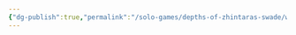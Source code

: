 ```yaml
---
{"dg-publish":true,"permalink":"/solo-games/depths-of-zhintaras-swade/world/gultag-excalidraw/","tags":["excalidraw"]}
---
```

<style> .container {font-family: sans-serif; text-align: center;} .button-wrapper button {z-index: 1;height: 40px; width: 100px; margin: 10px;padding: 5px;} .excalidraw .App-menu_top .buttonList { display: flex;} .excalidraw-wrapper { height: 800px; margin: 50px; position: relative;} :root[dir="ltr"] .excalidraw .layer-ui__wrapper .zen-mode-transition.App-menu_bottom--transition-left {transform: none;} </style><script src="https://cdn.jsdelivr.net/npm/react@17/umd/react.production.min.js"></script><script src="https://cdn.jsdelivr.net/npm/react-dom@17/umd/react-dom.production.min.js"></script><script type="text/javascript" src="https://cdn.jsdelivr.net/npm/@excalidraw/excalidraw@0/dist/excalidraw.production.min.js"></script><div id="Gultagexcalidraw.md"></div><script>(function(){const InitialData={"type":"excalidraw","version":2,"source":"https://github.com/zsviczian/obsidian-excalidraw-plugin/releases/tag/2.0.25","elements":[{"type":"image","version":325,"versionNonce":1258801213,"isDeleted":false,"id":"cnTTZP1-7rzoShCN_6ecn","fillStyle":"solid","strokeWidth":2,"strokeStyle":"solid","roughness":1,"opacity":100,"angle":0,"x":-1346.394233174881,"y":-509.6005408511037,"strokeColor":"transparent","backgroundColor":"transparent","width":1079.4829632663996,"height":1382.0286368276104,"seed":22593627,"groupIds":[],"frameId":null,"roundness":null,"boundElements":[],"updated":1707280071065,"link":null,"locked":true,"status":"pending","fileId":"f87466b032965d28bd70abe170887650af1c6469","scale":[1,1]},{"type":"text","version":221,"versionNonce":492619347,"isDeleted":false,"id":"07qQ83i5","fillStyle":"solid","strokeWidth":2,"strokeStyle":"solid","roughness":1,"opacity":100,"angle":0,"x":-918.8881858975333,"y":-419.1522249947184,"strokeColor":"#1e1e1e","backgroundColor":"transparent","width":68.54246520996094,"height":29.693327027044248,"seed":2085372307,"groupIds":[],"frameId":null,"roundness":null,"boundElements":[],"updated":1707280351691,"link":null,"locked":false,"fontSize":23.7546616216354,"fontFamily":1,"text":"Human","rawText":"Human","textAlign":"left","verticalAlign":"top","containerId":null,"originalText":"Human","lineHeight":1.25,"baseline":20},{"type":"text","version":230,"versionNonce":142064733,"isDeleted":false,"id":"Umsv5Xj0","fillStyle":"solid","strokeWidth":2,"strokeStyle":"solid","roughness":1,"opacity":100,"angle":0,"x":-650.8355526540374,"y":-42.563583140990204,"strokeColor":"#1e1e1e","backgroundColor":"transparent","width":297.3736267089844,"height":29.693327027044248,"seed":493529341,"groupIds":[],"frameId":null,"roundness":null,"boundElements":[],"updated":1707280351692,"link":null,"locked":false,"fontSize":23.7546616216354,"fontFamily":1,"text":"Adaptable (1 extra Edge)","rawText":"Adaptable (1 extra Edge)","textAlign":"left","verticalAlign":"top","containerId":null,"originalText":"Adaptable (1 extra Edge)","lineHeight":1.25,"baseline":20},{"type":"text","version":214,"versionNonce":240789693,"isDeleted":false,"id":"oSdcrivU","fillStyle":"solid","strokeWidth":2,"strokeStyle":"solid","roughness":1,"opacity":100,"angle":0,"x":-902.9323247445534,"y":-450.2000185891379,"strokeColor":"#1e1e1e","backgroundColor":"transparent","width":79.63371276855469,"height":29.693327027044248,"seed":741461021,"groupIds":[],"frameId":null,"roundness":null,"boundElements":[],"updated":1707280351694,"link":null,"locked":false,"fontSize":23.7546616216354,"fontFamily":1,"text":"Gultag","rawText":"Gultag","textAlign":"left","verticalAlign":"top","containerId":null,"originalText":"Gultag","lineHeight":1.25,"baseline":20},{"type":"text","version":213,"versionNonce":1127761957,"isDeleted":false,"id":"cgvYGiZE","fillStyle":"solid","strokeWidth":2,"strokeStyle":"solid","roughness":1,"opacity":100,"angle":0,"x":-825.2405567395758,"y":-394.3066971264667,"strokeColor":"#1e1e1e","backgroundColor":"transparent","width":16.173512817622616,"height":29.69332702704425,"seed":100784307,"groupIds":[],"frameId":null,"roundness":null,"boundElements":[],"updated":1709440306225,"link":null,"locked":false,"fontSize":23.7546616216354,"fontFamily":1,"text":"3","rawText":"3","textAlign":"left","verticalAlign":"top","containerId":null,"originalText":"3","lineHeight":1.25,"baseline":20},{"type":"text","version":308,"versionNonce":652710596,"isDeleted":false,"id":"w5vGOI8Q","fillStyle":"solid","strokeWidth":2,"strokeStyle":"solid","roughness":1,"opacity":100,"angle":0,"x":-1273.282687077802,"y":-423.7726849622155,"strokeColor":"#1e1e1e","backgroundColor":"transparent","width":13.350108232403224,"height":29.693327027044248,"seed":1999299037,"groupIds":[],"frameId":null,"roundness":null,"boundElements":[],"updated":1711941792872,"link":null,"locked":false,"fontSize":23.7546616216354,"fontFamily":1,"text":"x","rawText":"x","textAlign":"left","verticalAlign":"top","containerId":null,"originalText":"x","lineHeight":1.25,"baseline":21},{"type":"text","version":226,"versionNonce":1260579708,"isDeleted":false,"id":"Q4bOronW","fillStyle":"solid","strokeWidth":2,"strokeStyle":"solid","roughness":1,"opacity":100,"angle":0,"x":-1322.1223859869935,"y":-401.49213123512243,"strokeColor":"#1e1e1e","backgroundColor":"transparent","width":13.350108232403224,"height":29.693327027044248,"seed":687371421,"groupIds":[],"frameId":null,"roundness":null,"boundElements":[],"updated":1711941792872,"link":null,"locked":false,"fontSize":23.7546616216354,"fontFamily":1,"text":"x","rawText":"x","textAlign":"left","verticalAlign":"top","containerId":null,"originalText":"x","lineHeight":1.25,"baseline":21},{"type":"text","version":256,"versionNonce":493918788,"isDeleted":false,"id":"I9iJcrq8","fillStyle":"solid","strokeWidth":2,"strokeStyle":"solid","roughness":1,"opacity":100,"angle":0,"x":-1315.8344074707964,"y":-372.56758706382345,"strokeColor":"#1e1e1e","backgroundColor":"transparent","width":13.350108232403224,"height":29.693327027044248,"seed":1792638515,"groupIds":[],"frameId":null,"roundness":null,"boundElements":[],"updated":1711941792872,"link":null,"locked":false,"fontSize":23.7546616216354,"fontFamily":1,"text":"x","rawText":"x","textAlign":"left","verticalAlign":"top","containerId":null,"originalText":"x","lineHeight":1.25,"baseline":21},{"type":"text","version":278,"versionNonce":590355452,"isDeleted":false,"id":"OB5nrsIf","fillStyle":"solid","strokeWidth":2,"strokeStyle":"solid","roughness":1,"opacity":100,"angle":0,"x":-1270.4354221961114,"y":-345.2259121497933,"strokeColor":"#1e1e1e","backgroundColor":"transparent","width":13.350108232403224,"height":29.693327027044248,"seed":1772309501,"groupIds":[],"frameId":null,"roundness":null,"boundElements":[],"updated":1711941792872,"link":null,"locked":false,"fontSize":23.7546616216354,"fontFamily":1,"text":"x","rawText":"x","textAlign":"left","verticalAlign":"top","containerId":null,"originalText":"x","lineHeight":1.25,"baseline":21},{"type":"text","version":248,"versionNonce":2087498180,"isDeleted":false,"id":"YZrmBUcf","fillStyle":"solid","strokeWidth":2,"strokeStyle":"solid","roughness":1,"opacity":100,"angle":0,"x":-1294.2042403604403,"y":-326.6684197253901,"strokeColor":"#1e1e1e","backgroundColor":"transparent","width":13.350108232403224,"height":29.693327027044248,"seed":1791360211,"groupIds":[],"frameId":null,"roundness":null,"boundElements":[],"updated":1711941792872,"link":null,"locked":false,"fontSize":23.7546616216354,"fontFamily":1,"text":"x","rawText":"x","textAlign":"left","verticalAlign":"top","containerId":null,"originalText":"x","lineHeight":1.25,"baseline":21},{"type":"text","version":360,"versionNonce":1396915324,"isDeleted":false,"id":"sl8jKo7C","fillStyle":"solid","strokeWidth":2,"strokeStyle":"solid","roughness":1,"opacity":100,"angle":0,"x":-1173.6311980607811,"y":-42.229355194210484,"strokeColor":"#1e1e1e","backgroundColor":"transparent","width":153.77663519445218,"height":25.023614040028868,"seed":214501629,"groupIds":[],"frameId":null,"roundness":null,"boundElements":[],"updated":1711941792872,"link":null,"locked":false,"fontSize":20.018891232023094,"fontFamily":1,"text":"Fighting (Agility)","rawText":"Fighting (Agility)","textAlign":"left","verticalAlign":"top","containerId":null,"originalText":"Fighting (Agility)","lineHeight":1.25,"baseline":17},{"type":"text","version":353,"versionNonce":1154290827,"isDeleted":false,"id":"UgaZ7pJl","fillStyle":"solid","strokeWidth":2,"strokeStyle":"solid","roughness":1,"opacity":100,"angle":0,"x":-1100.5178160071962,"y":-86.52775820546867,"strokeColor":"#1e1e1e","backgroundColor":"transparent","width":57.66966976979719,"height":21.94013563491347,"seed":1612243293,"groupIds":[],"frameId":null,"roundness":null,"boundElements":[],"updated":1709440306225,"link":null,"locked":false,"fontSize":17.552108507930775,"fontFamily":1,"text":"(Spirit)","rawText":"(Spirit)","textAlign":"left","verticalAlign":"top","containerId":null,"originalText":"(Spirit)","lineHeight":1.25,"baseline":15},{"type":"text","version":351,"versionNonce":1660541252,"isDeleted":false,"id":"xnnUsOog","fillStyle":"solid","strokeWidth":2,"strokeStyle":"solid","roughness":1,"opacity":100,"angle":0,"x":-1108.4496218517052,"y":-148.2739472490448,"strokeColor":"#1e1e1e","backgroundColor":"transparent","width":53.10010774767943,"height":18.216521911985097,"seed":9350589,"groupIds":[],"frameId":null,"roundness":null,"boundElements":[],"updated":1711941792872,"link":null,"locked":false,"fontSize":14.573217529588076,"fontFamily":1,"text":"(Agility)","rawText":"(Agility)","textAlign":"left","verticalAlign":"top","containerId":null,"originalText":"(Agility)","lineHeight":1.25,"baseline":12},{"type":"text","version":366,"versionNonce":1159613692,"isDeleted":false,"id":"AGX351HV","fillStyle":"solid","strokeWidth":2,"strokeStyle":"solid","roughness":1,"opacity":100,"angle":0,"x":-1115.3575694850108,"y":-61.84445552633201,"strokeColor":"#1e1e1e","backgroundColor":"transparent","width":53.10010774767943,"height":18.216521911985097,"seed":1028386333,"groupIds":[],"frameId":null,"roundness":null,"boundElements":[],"updated":1711941792872,"link":null,"locked":false,"fontSize":14.573217529588076,"fontFamily":1,"text":"(Agility)","rawText":"(Agility)","textAlign":"left","verticalAlign":"top","containerId":null,"originalText":"(Agility)","lineHeight":1.25,"baseline":12},{"type":"text","version":401,"versionNonce":1551241412,"isDeleted":false,"id":"oF5WePnk","fillStyle":"solid","strokeWidth":2,"strokeStyle":"solid","roughness":1,"opacity":100,"angle":0,"x":-1126.3164515412961,"y":-104.97484299637313,"strokeColor":"#1e1e1e","backgroundColor":"transparent","width":61.17073896247631,"height":18.216521911985097,"seed":88220285,"groupIds":[],"frameId":null,"roundness":null,"boundElements":[],"updated":1711941792872,"link":null,"locked":false,"fontSize":14.573217529588076,"fontFamily":1,"text":"(Smarts)","rawText":"(Smarts)","textAlign":"left","verticalAlign":"top","containerId":null,"originalText":"(Smarts)","lineHeight":1.25,"baseline":12},{"type":"text","version":428,"versionNonce":1514360188,"isDeleted":false,"id":"IbEmcE79","fillStyle":"solid","strokeWidth":2,"strokeStyle":"solid","roughness":1,"opacity":100,"angle":0,"x":-1049.190385628728,"y":-130.01788826974075,"strokeColor":"#1e1e1e","backgroundColor":"transparent","width":61.17073896247631,"height":18.216521911985097,"seed":1832045277,"groupIds":[],"frameId":null,"roundness":null,"boundElements":[],"updated":1711941792872,"link":null,"locked":false,"fontSize":14.573217529588076,"fontFamily":1,"text":"(Smarts)","rawText":"(Smarts)","textAlign":"left","verticalAlign":"top","containerId":null,"originalText":"(Smarts)","lineHeight":1.25,"baseline":12},{"type":"text","version":395,"versionNonce":1484740676,"isDeleted":false,"id":"vl2dLHtR","fillStyle":"solid","strokeWidth":2,"strokeStyle":"solid","roughness":1,"opacity":100,"angle":0,"x":-1174.6104226982386,"y":-23.266274986780445,"strokeColor":"#1e1e1e","backgroundColor":"transparent","width":170.00579128719502,"height":25.00650673375531,"seed":1772256253,"groupIds":[],"frameId":null,"roundness":null,"boundElements":[],"updated":1711941792872,"link":null,"locked":false,"fontSize":20.005205387004246,"fontFamily":1,"text":"Survival (Smarts)","rawText":"Survival (Smarts)","textAlign":"left","verticalAlign":"top","containerId":null,"originalText":"Survival (Smarts)","lineHeight":1.25,"baseline":17},{"type":"text","version":236,"versionNonce":214346771,"isDeleted":false,"id":"ge70nwxU","fillStyle":"solid","strokeWidth":2,"strokeStyle":"solid","roughness":1,"opacity":100,"angle":0,"x":-642.3056337195676,"y":-206.79149386484528,"strokeColor":"#1e1e1e","backgroundColor":"transparent","width":251.7498779296875,"height":29.693327027044248,"seed":613844573,"groupIds":[],"frameId":null,"roundness":null,"boundElements":[],"updated":1707280351694,"link":null,"locked":false,"fontSize":23.7546616216354,"fontFamily":1,"text":"Overconfident (Major)","rawText":"Overconfident (Major)","textAlign":"left","verticalAlign":"top","containerId":null,"originalText":"Overconfident (Major)","lineHeight":1.25,"baseline":20},{"type":"text","version":231,"versionNonce":156766877,"isDeleted":false,"id":"f4IWvsfx","fillStyle":"solid","strokeWidth":2,"strokeStyle":"solid","roughness":1,"opacity":100,"angle":0,"x":-641.5345230445587,"y":-180.882182244276,"strokeColor":"#1e1e1e","backgroundColor":"transparent","width":178.50491333007812,"height":29.693327027044248,"seed":1903999037,"groupIds":[],"frameId":null,"roundness":null,"boundElements":[],"updated":1707280351695,"link":null,"locked":false,"fontSize":23.7546616216354,"fontFamily":1,"text":"Shamed (Major)","rawText":"Shamed (Major)","textAlign":"left","verticalAlign":"top","containerId":null,"originalText":"Shamed (Major)","lineHeight":1.25,"baseline":20},{"type":"text","version":289,"versionNonce":1945386492,"isDeleted":false,"id":"uL2uuCVF","fillStyle":"solid","strokeWidth":2,"strokeStyle":"solid","roughness":1,"opacity":100,"angle":0,"x":-1244.2096086975728,"y":-160.71645080965845,"strokeColor":"#1e1e1e","backgroundColor":"transparent","width":13.350108232403224,"height":29.693327027044248,"seed":1908208573,"groupIds":[],"frameId":null,"roundness":null,"boundElements":[],"updated":1711941792873,"link":null,"locked":false,"fontSize":23.7546616216354,"fontFamily":1,"text":"x","rawText":"x","textAlign":"left","verticalAlign":"top","containerId":null,"originalText":"x","lineHeight":1.25,"baseline":21},{"type":"text","version":234,"versionNonce":586395588,"isDeleted":false,"id":"ULu8jbsH","fillStyle":"solid","strokeWidth":2,"strokeStyle":"solid","roughness":1,"opacity":100,"angle":0,"x":-1317.3976353683581,"y":-138.0667597823931,"strokeColor":"#1e1e1e","backgroundColor":"transparent","width":13.350108232403224,"height":29.693327027044248,"seed":996467251,"groupIds":[],"frameId":null,"roundness":null,"boundElements":[],"updated":1711941792873,"link":null,"locked":false,"fontSize":23.7546616216354,"fontFamily":1,"text":"x","rawText":"x","textAlign":"left","verticalAlign":"top","containerId":null,"originalText":"x","lineHeight":1.25,"baseline":21},{"type":"text","version":252,"versionNonce":2066947708,"isDeleted":false,"id":"mbFqDSa3","fillStyle":"solid","strokeWidth":2,"strokeStyle":"solid","roughness":1,"opacity":100,"angle":0,"x":-1295.5357937856309,"y":-116.20491819966583,"strokeColor":"#1e1e1e","backgroundColor":"transparent","width":13.350108232403224,"height":29.693327027044248,"seed":2109063101,"groupIds":[],"frameId":null,"roundness":null,"boundElements":[],"updated":1711941792873,"link":null,"locked":false,"fontSize":23.7546616216354,"fontFamily":1,"text":"x","rawText":"x","textAlign":"left","verticalAlign":"top","containerId":null,"originalText":"x","lineHeight":1.25,"baseline":21},{"type":"text","version":225,"versionNonce":1542526788,"isDeleted":false,"id":"QYn7rUkM","fillStyle":"solid","strokeWidth":2,"strokeStyle":"solid","roughness":1,"opacity":100,"angle":0,"x":-1318.722595464281,"y":-96.0655287850957,"strokeColor":"#1e1e1e","backgroundColor":"transparent","width":13.350108232403224,"height":29.693327027044248,"seed":1507820819,"groupIds":[],"frameId":null,"roundness":null,"boundElements":[],"updated":1711941792873,"link":null,"locked":false,"fontSize":23.7546616216354,"fontFamily":1,"text":"x","rawText":"x","textAlign":"left","verticalAlign":"top","containerId":null,"originalText":"x","lineHeight":1.25,"baseline":21},{"type":"text","version":281,"versionNonce":1757540092,"isDeleted":false,"id":"TXooYalU","fillStyle":"solid","strokeWidth":2,"strokeStyle":"solid","roughness":1,"opacity":100,"angle":0,"x":-1269.9640801081493,"y":-73.80619513013448,"strokeColor":"#1e1e1e","backgroundColor":"transparent","width":13.350108232403224,"height":29.693327027044248,"seed":907612957,"groupIds":[],"frameId":null,"roundness":null,"boundElements":[],"updated":1711941792873,"link":null,"locked":false,"fontSize":23.7546616216354,"fontFamily":1,"text":"x","rawText":"x","textAlign":"left","verticalAlign":"top","containerId":null,"originalText":"x","lineHeight":1.25,"baseline":21},{"type":"text","version":299,"versionNonce":1876266692,"isDeleted":false,"id":"dSeptqUv","fillStyle":"solid","strokeWidth":2,"strokeStyle":"solid","roughness":1,"opacity":100,"angle":0,"x":-1247.5722221393942,"y":-52.47434971614848,"strokeColor":"#1e1e1e","backgroundColor":"transparent","width":13.350108232403224,"height":29.693327027044248,"seed":613974269,"groupIds":[],"frameId":null,"roundness":null,"boundElements":[],"updated":1711941792873,"link":null,"locked":false,"fontSize":23.7546616216354,"fontFamily":1,"text":"x","rawText":"x","textAlign":"left","verticalAlign":"top","containerId":null,"originalText":"x","lineHeight":1.25,"baseline":21},{"type":"text","version":277,"versionNonce":1709027763,"isDeleted":false,"id":"80ruKHUa","fillStyle":"solid","strokeWidth":2,"strokeStyle":"solid","roughness":1,"opacity":100,"angle":0,"x":-1169.8717730930032,"y":-3.3926432391176604,"strokeColor":"#1e1e1e","backgroundColor":"transparent","width":157.84315490722656,"height":24.348868133830383,"seed":473924851,"groupIds":[],"frameId":null,"roundness":null,"boundElements":[],"updated":1707280351696,"link":null,"locked":false,"fontSize":19.479094507064307,"fontFamily":1,"text":"Shooting (Agility)","rawText":"Shooting (Agility)","textAlign":"left","verticalAlign":"top","containerId":null,"originalText":"Shooting (Agility)","lineHeight":1.25,"baseline":17},{"type":"text","version":247,"versionNonce":1294118780,"isDeleted":false,"id":"l43GTHJZ","fillStyle":"solid","strokeWidth":2,"strokeStyle":"solid","roughness":1,"opacity":100,"angle":0,"x":-1293.8577039927475,"y":-8.485705970011622,"strokeColor":"#1e1e1e","backgroundColor":"transparent","width":13.350108232403224,"height":29.693327027044248,"seed":1160889907,"groupIds":[],"frameId":null,"roundness":null,"boundElements":[],"updated":1711941792874,"link":null,"locked":false,"fontSize":23.7546616216354,"fontFamily":1,"text":"x","rawText":"x","textAlign":"left","verticalAlign":"top","containerId":null,"originalText":"x","lineHeight":1.25,"baseline":21},{"type":"text","version":256,"versionNonce":255792708,"isDeleted":false,"id":"85PumW5D","fillStyle":"solid","strokeWidth":2,"strokeStyle":"solid","roughness":1,"opacity":100,"angle":0,"x":-1294.3921621145644,"y":-28.527426819563516,"strokeColor":"#1e1e1e","backgroundColor":"transparent","width":13.350108232403224,"height":29.693327027044248,"seed":190898963,"groupIds":[],"frameId":null,"roundness":null,"boundElements":[],"updated":1711941792874,"link":null,"locked":false,"fontSize":23.7546616216354,"fontFamily":1,"text":"x","rawText":"x","textAlign":"left","verticalAlign":"top","containerId":null,"originalText":"x","lineHeight":1.25,"baseline":21},{"type":"text","version":225,"versionNonce":894809853,"isDeleted":false,"id":"fsOtU8KF","fillStyle":"solid","strokeWidth":2,"strokeStyle":"solid","roughness":1,"opacity":100,"angle":0,"x":-625.5491560636628,"y":78.98120705613019,"strokeColor":"#1e1e1e","backgroundColor":"transparent","width":58.9237060546875,"height":29.693327027044248,"seed":2114644637,"groupIds":[],"frameId":null,"roundness":null,"boundElements":[],"updated":1707280351697,"link":null,"locked":false,"fontSize":23.7546616216354,"fontFamily":1,"text":"Quick","rawText":"Quick","textAlign":"left","verticalAlign":"top","containerId":null,"originalText":"Quick","lineHeight":1.25,"baseline":20},{"type":"image","version":250,"versionNonce":395628669,"isDeleted":false,"id":"0WN0epoH5ueduRseldRRf","fillStyle":"solid","strokeWidth":2,"strokeStyle":"solid","roughness":1,"opacity":100,"angle":0,"x":-218.68010560293283,"y":4.601330818889437,"strokeColor":"transparent","backgroundColor":"transparent","width":343.11454656817904,"height":354.90910910646016,"seed":1084155901,"groupIds":[],"frameId":null,"roundness":null,"boundElements":[],"updated":1707280067444,"link":null,"locked":false,"status":"pending","fileId":"c7966606d63fed11c1fa0391163b63d952bae19e","scale":[1,1]},{"type":"text","version":238,"versionNonce":1027801939,"isDeleted":false,"id":"cvBRr0p1","fillStyle":"solid","strokeWidth":2,"strokeStyle":"solid","roughness":1,"opacity":100,"angle":0,"x":-627.1726092304909,"y":108.45173711443476,"strokeColor":"#1e1e1e","backgroundColor":"transparent","width":123.61868286132812,"height":29.693327027044248,"seed":585498301,"groupIds":[],"frameId":null,"roundness":null,"boundElements":[],"updated":1707280351697,"link":null,"locked":false,"fontSize":23.7546616216354,"fontFamily":1,"text":"Extraction","rawText":"Extraction","textAlign":"left","verticalAlign":"top","containerId":null,"originalText":"Extraction","lineHeight":1.25,"baseline":20},{"type":"image","version":259,"versionNonce":1023391965,"isDeleted":false,"id":"ZfbzFtihwCCSfg0GWhz7n","fillStyle":"solid","strokeWidth":2,"strokeStyle":"solid","roughness":1,"opacity":100,"angle":0,"x":-228.0943705349939,"y":382.68561911232587,"strokeColor":"transparent","backgroundColor":"transparent","width":376.5113867029211,"height":268.42767632448,"seed":1725049363,"groupIds":[],"frameId":null,"roundness":null,"boundElements":[],"updated":1707280067444,"link":null,"locked":false,"status":"pending","fileId":"c5af3352f98c056bb949c74eacb3dea4b885ad78","scale":[1,1]},{"type":"text","version":212,"versionNonce":1486315516,"isDeleted":false,"id":"NaizKyw7","fillStyle":"solid","strokeWidth":2,"strokeStyle":"solid","roughness":1,"opacity":100,"angle":0,"x":-949.1251997504448,"y":-290.76474687519385,"strokeColor":"#1e1e1e","backgroundColor":"transparent","width":15.202968939151818,"height":29.693327027044248,"seed":601454832,"groupIds":[],"frameId":null,"roundness":null,"boundElements":[],"updated":1711941792875,"link":null,"locked":false,"fontSize":23.7546616216354,"fontFamily":1,"text":"6","rawText":"6","textAlign":"left","verticalAlign":"top","containerId":null,"originalText":"6","lineHeight":1.25,"baseline":21},{"type":"text","version":216,"versionNonce":1860161373,"isDeleted":false,"id":"LDQZNSA7","fillStyle":"solid","strokeWidth":2,"strokeStyle":"solid","roughness":1,"opacity":100,"angle":0,"x":-843.9712889667849,"y":-296.1491271769679,"strokeColor":"#1e1e1e","backgroundColor":"transparent","width":12.777496337890625,"height":29.693327027044248,"seed":1370179088,"groupIds":[],"frameId":null,"roundness":null,"boundElements":[],"updated":1707280351698,"link":null,"locked":false,"fontSize":23.7546616216354,"fontFamily":1,"text":"7","rawText":"7","textAlign":"left","verticalAlign":"top","containerId":null,"originalText":"7","lineHeight":1.25,"baseline":20},{"type":"text","version":280,"versionNonce":1263345907,"isDeleted":false,"id":"PVG98eUm","fillStyle":"solid","strokeWidth":2,"strokeStyle":"solid","roughness":1,"opacity":100,"angle":0,"x":-775.557662220476,"y":-289.87042047007935,"strokeColor":"#1e1e1e","backgroundColor":"transparent","width":77.44871520996094,"height":29.693327027044248,"seed":1273357328,"groupIds":[],"frameId":null,"roundness":null,"boundElements":[],"updated":1707280351698,"link":null,"locked":false,"fontSize":23.7546616216354,"fontFamily":1,"text":"5+3+2","rawText":"5+3+2","textAlign":"left","verticalAlign":"top","containerId":null,"originalText":"5+3+2","lineHeight":1.25,"baseline":20},{"type":"text","version":239,"versionNonce":877124541,"isDeleted":false,"id":"z6PzUWGm","fillStyle":"solid","strokeWidth":2,"strokeStyle":"solid","roughness":1,"opacity":100,"angle":0,"x":-626.8477761961053,"y":131.89755118445464,"strokeColor":"#1e1e1e","backgroundColor":"transparent","width":135.06617736816406,"height":29.693327027044248,"seed":1241669286,"groupIds":[],"frameId":null,"roundness":null,"boundElements":[],"updated":1707280351699,"link":null,"locked":false,"fontSize":23.7546616216354,"fontFamily":1,"text":"First Strike","rawText":"First Strike","textAlign":"left","verticalAlign":"top","containerId":null,"originalText":"First Strike","lineHeight":1.25,"baseline":20},{"type":"text","version":387,"versionNonce":358638475,"isDeleted":false,"id":"WJ0jBQwy","fillStyle":"solid","strokeWidth":2,"strokeStyle":"solid","roughness":1,"opacity":100,"angle":0,"x":-974.5612432618339,"y":-160.1094196147842,"strokeColor":"#1e1e1e","backgroundColor":"transparent","width":186.55615234375,"height":356.319924324531,"seed":1407011110,"groupIds":[],"frameId":null,"roundness":null,"boundElements":[],"updated":1707868910756,"link":null,"locked":false,"fontSize":23.7546616216354,"fontFamily":1,"text":"Rope\nGrappling hook\nbackpack\nflint and steel\nhammer\nbedroll, crowbar\nlantern\n2 pints of oil\n2 torches\nspikes, shovel\n3 waterskins\n1 week’s rations","rawText":"Rope\nGrappling hook\nbackpack\nflint and steel\nhammer\nbedroll, crowbar\nlantern\n2 pints of oil\n2 torches\nspikes, shovel\n3 waterskins\n1 week’s rations","textAlign":"left","verticalAlign":"top","containerId":null,"originalText":"Rope\nGrappling hook\nbackpack\nflint and steel\nhammer\nbedroll, crowbar\nlantern\n2 pints of oil\n2 torches\nspikes, shovel\n3 waterskins\n1 week’s rations","lineHeight":1.25,"baseline":347},{"type":"text","version":453,"versionNonce":897320307,"isDeleted":false,"id":"mdJ15iAE","fillStyle":"solid","strokeWidth":2,"strokeStyle":"solid","roughness":1,"opacity":100,"angle":0,"x":-1322.6791024599956,"y":377.00320337424546,"strokeColor":"#1e1e1e","backgroundColor":"transparent","width":577.5760498046875,"height":89.07998108113274,"seed":105784378,"groupIds":[],"frameId":null,"roundness":null,"boundElements":[],"updated":1707282490114,"link":null,"locked":false,"fontSize":23.7546616216354,"fontFamily":1,"text":"Adam Chain Mail (+3), ignores 2 AP, +4 hardness\nChain Mail (+3)\nMed Shield (+2, Cover -2)","rawText":"Adam Chain Mail (+3), ignores 2 AP, +4 hardness\nChain Mail (+3)\nMed Shield (+2, Cover -2)","textAlign":"left","verticalAlign":"top","containerId":null,"originalText":"Adam Chain Mail (+3), ignores 2 AP, +4 hardness\nChain Mail (+3)\nMed Shield (+2, Cover -2)","lineHeight":1.25,"baseline":79},{"type":"text","version":241,"versionNonce":1016709171,"isDeleted":false,"id":"dTeYbWiz","fillStyle":"solid","strokeWidth":2,"strokeStyle":"solid","roughness":1,"opacity":100,"angle":0,"x":-1326.6320585650258,"y":662.6047280232815,"strokeColor":"#1e1e1e","backgroundColor":"transparent","width":232.29864501953125,"height":29.693327027044248,"seed":1471329530,"groupIds":[],"frameId":null,"roundness":null,"boundElements":[],"updated":1707280351701,"link":null,"locked":false,"fontSize":23.7546616216354,"fontFamily":1,"text":"Shield Bash (Spikes)","rawText":"Shield Bash (Spikes)","textAlign":"left","verticalAlign":"top","containerId":null,"originalText":"Shield Bash (Spikes)","lineHeight":1.25,"baseline":20},{"type":"text","version":246,"versionNonce":1124585597,"isDeleted":false,"id":"IvPZ1c35","fillStyle":"solid","strokeWidth":2,"strokeStyle":"solid","roughness":1,"opacity":100,"angle":0,"x":-981.2114001548678,"y":656.7359122124133,"strokeColor":"#1e1e1e","backgroundColor":"transparent","width":102.90872192382812,"height":29.693327027044248,"seed":2003711270,"groupIds":[],"frameId":null,"roundness":null,"boundElements":[],"updated":1707280351702,"link":null,"locked":false,"fontSize":23.7546616216354,"fontFamily":1,"text":"Str+d4+1","rawText":"Str+d4+1","textAlign":"left","verticalAlign":"top","containerId":null,"originalText":"Str+d4+1","lineHeight":1.25,"baseline":20},{"type":"text","version":232,"versionNonce":779698643,"isDeleted":false,"id":"OGbPRWYw","fillStyle":"solid","strokeWidth":2,"strokeStyle":"solid","roughness":1,"opacity":100,"angle":0,"x":-1325.2347255284592,"y":638.0116367294524,"strokeColor":"#1e1e1e","backgroundColor":"transparent","width":132.9761962890625,"height":29.693327027044248,"seed":530173734,"groupIds":[],"frameId":null,"roundness":null,"boundElements":[],"updated":1707280351702,"link":null,"locked":false,"fontSize":23.7546616216354,"fontFamily":1,"text":"Battle Axe","rawText":"Battle Axe","textAlign":"left","verticalAlign":"top","containerId":null,"originalText":"Battle Axe","lineHeight":1.25,"baseline":20},{"type":"text","version":216,"versionNonce":34781405,"isDeleted":false,"id":"3SHHSyNP","fillStyle":"solid","strokeWidth":2,"strokeStyle":"solid","roughness":1,"opacity":100,"angle":0,"x":-974.2247349720344,"y":635.2169706563186,"strokeColor":"#1e1e1e","backgroundColor":"transparent","width":84.59747314453125,"height":29.693327027044248,"seed":1116299258,"groupIds":[],"frameId":null,"roundness":null,"boundElements":[],"updated":1707280351703,"link":null,"locked":false,"fontSize":23.7546616216354,"fontFamily":1,"text":"Str+d8","rawText":"Str+d8","textAlign":"left","verticalAlign":"top","containerId":null,"originalText":"Str+d8","lineHeight":1.25,"baseline":20},{"type":"image","version":346,"versionNonce":1488160659,"isDeleted":false,"id":"1EDqRcJBwUflW1DJb_Qi5","fillStyle":"solid","strokeWidth":2,"strokeStyle":"solid","roughness":1,"opacity":100,"angle":0,"x":-227.35036338539112,"y":-167.13174849109305,"strokeColor":"transparent","backgroundColor":"transparent","width":365.8217889731851,"height":152.02983437846655,"seed":378111802,"groupIds":[],"frameId":null,"roundness":null,"boundElements":[],"updated":1707280067444,"link":null,"locked":false,"status":"pending","fileId":"bd6bda8dbfdeee982a60da943a24baba08a54523","scale":[1,1]},{"type":"text","version":2179,"versionNonce":1748471667,"isDeleted":false,"id":"0vlJ3yl9","fillStyle":"solid","strokeWidth":2,"strokeStyle":"solid","roughness":1,"opacity":100,"angle":0,"x":-237.45401110024386,"y":-746.5589895821588,"strokeColor":"#1e1e1e","backgroundColor":"transparent","width":1078.083251953125,"height":504.7865594597522,"seed":516311933,"groupIds":[],"frameId":null,"roundness":null,"boundElements":[],"updated":1707280351704,"link":null,"locked":false,"fontSize":23.7546616216354,"fontFamily":1,"text":"Background:\nGultag was the founder of a mercenary company that specialized in\nprotection services as bodyguards.\nAfter a few years of work, his company had gained a good reputation, getting hired\nto protect the son of a influential nobleman.\nDue to unprecise information and a big ambush, some attackers managed to kill the boy.\nThe nobleman, as revenge, proceeded to destroy the company's name and Gultag's name\nin the process.\nHe started doing adventuring work and odd jobs to get by and capitalize on his\nmartial training and experience.\n\nPersonality:\nHe is a pretty serious person usually, mostly seeing the bad angle of most things.\nHe is confident, often too much, in his abilities, which he expects to be the means to regain\nhis lost reputation.\nHe leaves the talking to Drukmor usually, trying to avoid exposing himself and letting his\nreputation get in the way of his new job.","rawText":"Background:\nGultag was the founder of a mercenary company that specialized in\nprotection services as bodyguards.\nAfter a few years of work, his company had gained a good reputation, getting hired\nto protect the son of a influential nobleman.\nDue to unprecise information and a big ambush, some attackers managed to kill the boy.\nThe nobleman, as revenge, proceeded to destroy the company's name and Gultag's name\nin the process.\nHe started doing adventuring work and odd jobs to get by and capitalize on his\nmartial training and experience.\n\nPersonality:\nHe is a pretty serious person usually, mostly seeing the bad angle of most things.\nHe is confident, often too much, in his abilities, which he expects to be the means to regain\nhis lost reputation.\nHe leaves the talking to Drukmor usually, trying to avoid exposing himself and letting his\nreputation get in the way of his new job.","textAlign":"left","verticalAlign":"top","containerId":null,"originalText":"Background:\nGultag was the founder of a mercenary company that specialized in\nprotection services as bodyguards.\nAfter a few years of work, his company had gained a good reputation, getting hired\nto protect the son of a influential nobleman.\nDue to unprecise information and a big ambush, some attackers managed to kill the boy.\nThe nobleman, as revenge, proceeded to destroy the company's name and Gultag's name\nin the process.\nHe started doing adventuring work and odd jobs to get by and capitalize on his\nmartial training and experience.\n\nPersonality:\nHe is a pretty serious person usually, mostly seeing the bad angle of most things.\nHe is confident, often too much, in his abilities, which he expects to be the means to regain\nhis lost reputation.\nHe leaves the talking to Drukmor usually, trying to avoid exposing himself and letting his\nreputation get in the way of his new job.","lineHeight":1.25,"baseline":495},{"type":"text","version":207,"versionNonce":1989586667,"isDeleted":false,"id":"9WX8F8Ax","fillStyle":"solid","strokeWidth":2,"strokeStyle":"solid","roughness":1,"opacity":100,"angle":0,"x":-976.1684906375281,"y":178.63450590000707,"strokeColor":"#1e1e1e","backgroundColor":"transparent","width":159.9538620261531,"height":29.69332702704425,"seed":1235173478,"groupIds":[],"frameId":null,"roundness":null,"boundElements":[],"updated":1709440306234,"link":null,"locked":false,"fontSize":23.7546616216354,"fontFamily":1,"text":"Healing Potion","rawText":"Healing Potion","textAlign":"left","verticalAlign":"top","containerId":null,"originalText":"Healing Potion","lineHeight":1.25,"baseline":20},{"type":"image","version":344,"versionNonce":512672637,"isDeleted":false,"id":"Ok3ccogQWGQflZykXi-sn","fillStyle":"solid","strokeWidth":2,"strokeStyle":"solid","roughness":1,"opacity":100,"angle":0,"x":-1188.8425627836905,"y":-1319.685730938763,"strokeColor":"transparent","backgroundColor":"transparent","width":767.5395110635081,"height":767.5395110635081,"seed":687819856,"groupIds":[],"frameId":null,"roundness":null,"boundElements":[],"updated":1707280067444,"link":null,"locked":false,"status":"pending","fileId":"1513b3632d90b44931cd04174d85cb896bbe7bf4","scale":[1,1]},{"type":"text","version":24,"versionNonce":2091207901,"isDeleted":false,"id":"5NdohBrI","fillStyle":"solid","strokeWidth":2,"strokeStyle":"solid","roughness":1,"opacity":100,"angle":0,"x":-970.9674007393887,"y":225.44986431341647,"strokeColor":"#1e1e1e","backgroundColor":"transparent","width":139.7399139404297,"height":50,"seed":1357177971,"groupIds":[],"frameId":null,"roundness":null,"boundElements":[],"updated":1707282914414,"link":null,"locked":false,"fontSize":20,"fontFamily":1,"text":"3 Great Axes\n2 Mauls","rawText":"3 Great Axes\n2 Mauls","textAlign":"left","verticalAlign":"top","containerId":null,"originalText":"3 Great Axes\n2 Mauls","lineHeight":1.25,"baseline":43},{"type":"text","version":7,"versionNonce":2092734542,"isDeleted":false,"id":"tQvBo5UF","fillStyle":"solid","strokeWidth":2,"strokeStyle":"solid","roughness":1,"opacity":100,"angle":0,"x":-778.7158294943324,"y":-193.42048414779458,"strokeColor":"#1e1e1e","backgroundColor":"transparent","width":62.83995056152344,"height":25,"seed":1084427090,"groupIds":[],"frameId":null,"roundness":null,"boundElements":[],"updated":1710121765008,"link":null,"locked":false,"fontSize":20,"fontFamily":1,"text":"60 lbs","rawText":"60 lbs","textAlign":"left","verticalAlign":"top","containerId":null,"originalText":"60 lbs","lineHeight":1.25,"baseline":18}],"appState":{"theme":"light","viewBackgroundColor":"#ffffff","currentItemStrokeColor":"#1e1e1e","currentItemBackgroundColor":"transparent","currentItemFillStyle":"solid","currentItemStrokeWidth":2,"currentItemStrokeStyle":"solid","currentItemRoughness":1,"currentItemOpacity":100,"currentItemFontFamily":1,"currentItemFontSize":20,"currentItemTextAlign":"left","currentItemStartArrowhead":null,"currentItemEndArrowhead":"arrow","scrollX":2386.215829494333,"scrollY":1383.628817481128,"zoom":{"value":0.6000000000000001},"currentItemRoundness":"round","gridSize":null,"gridColor":{"Bold":"#C9C9C9FF","Regular":"#EDEDEDFF"},"currentStrokeOptions":null,"previousGridSize":null,"frameRendering":{"enabled":true,"clip":true,"name":true,"outline":true}},"files":{}};InitialData.scrollToContent=true;App=()=>{const e=React.useRef(null),t=React.useRef(null),[n,i]=React.useState({width:void 0,height:void 0});return React.useEffect(()=>{i({width:t.current.getBoundingClientRect().width,height:t.current.getBoundingClientRect().height});const e=()=>{i({width:t.current.getBoundingClientRect().width,height:t.current.getBoundingClientRect().height})};return window.addEventListener("resize",e),()=>window.removeEventListener("resize",e)},[t]),React.createElement(React.Fragment,null,React.createElement("div",{className:"excalidraw-wrapper",ref:t},React.createElement(ExcalidrawLib.Excalidraw,{ref:e,width:n.width,height:n.height,initialData:InitialData,viewModeEnabled:!0,zenModeEnabled:!0,gridModeEnabled:!1})))},excalidrawWrapper=document.getElementById("Gultagexcalidraw.md");ReactDOM.render(React.createElement(App),excalidrawWrapper);})();</script>